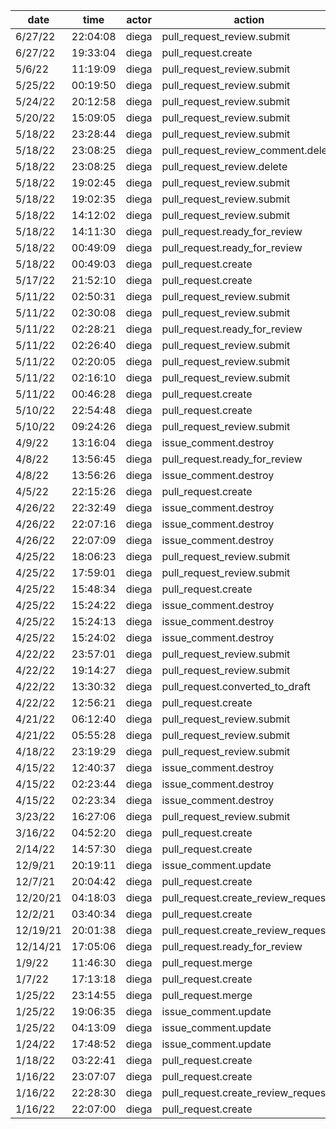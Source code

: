 | date     | time     | actor | action                             | repo             | user  | data.team | data.new_repo_permission | data.old_repo_permission |
| -------- | -------- | ----- | ---------------------------------- | ---------------- | ----- | --------- | ------------------------ | ------------------------ |
| 6/27/22  | 22:04:08 | diega | pull_request_review.submit         | hyperledger/besu |       |           |                          |                          |
| 6/27/22  | 19:33:04 | diega | pull_request.create                | hyperledger/besu | diega |           |                          |                          |
| 5/6/22   | 11:19:09 | diega | pull_request_review.submit         | hyperledger/besu |       |           |                          |                          |
| 5/25/22  | 00:19:50 | diega | pull_request_review.submit         | hyperledger/besu |       |           |                          |                          |
| 5/24/22  | 20:12:58 | diega | pull_request_review.submit         | hyperledger/besu |       |           |                          |                          |
| 5/20/22  | 15:09:05 | diega | pull_request_review.submit         | hyperledger/besu |       |           |                          |                          |
| 5/18/22  | 23:28:44 | diega | pull_request_review.submit         | hyperledger/besu |       |           |                          |                          |
| 5/18/22  | 23:08:25 | diega | pull_request_review_comment.delete | hyperledger/besu |       |           |                          |                          |
| 5/18/22  | 23:08:25 | diega | pull_request_review.delete         | hyperledger/besu |       |           |                          |                          |
| 5/18/22  | 19:02:45 | diega | pull_request_review.submit         | hyperledger/besu |       |           |                          |                          |
| 5/18/22  | 19:02:35 | diega | pull_request_review.submit         | hyperledger/besu |       |           |                          |                          |
| 5/18/22  | 14:12:02 | diega | pull_request_review.submit         | hyperledger/besu |       |           |                          |                          |
| 5/18/22  | 14:11:30 | diega | pull_request.ready_for_review      | hyperledger/besu | diega |           |                          |                          |
| 5/18/22  | 00:49:09 | diega | pull_request.ready_for_review      | hyperledger/besu | diega |           |                          |                          |
| 5/18/22  | 00:49:03 | diega | pull_request.create                | hyperledger/besu | diega |           |                          |                          |
| 5/17/22  | 21:52:10 | diega | pull_request.create                | hyperledger/besu | diega |           |                          |                          |
| 5/11/22  | 02:50:31 | diega | pull_request_review.submit         | hyperledger/besu |       |           |                          |                          |
| 5/11/22  | 02:30:08 | diega | pull_request_review.submit         | hyperledger/besu |       |           |                          |                          |
| 5/11/22  | 02:28:21 | diega | pull_request.ready_for_review      | hyperledger/besu | diega |           |                          |                          |
| 5/11/22  | 02:26:40 | diega | pull_request_review.submit         | hyperledger/besu |       |           |                          |                          |
| 5/11/22  | 02:20:05 | diega | pull_request_review.submit         | hyperledger/besu |       |           |                          |                          |
| 5/11/22  | 02:16:10 | diega | pull_request_review.submit         | hyperledger/besu |       |           |                          |                          |
| 5/11/22  | 00:46:28 | diega | pull_request.create                | hyperledger/besu | diega |           |                          |                          |
| 5/10/22  | 22:54:48 | diega | pull_request.create                | hyperledger/besu | diega |           |                          |                          |
| 5/10/22  | 09:24:26 | diega | pull_request_review.submit         | hyperledger/besu |       |           |                          |                          |
| 4/9/22   | 13:16:04 | diega | issue_comment.destroy              | hyperledger/besu |       |           |                          |                          |
| 4/8/22   | 13:56:45 | diega | pull_request.ready_for_review      | hyperledger/besu | diega |           |                          |                          |
| 4/8/22   | 13:56:26 | diega | issue_comment.destroy              | hyperledger/besu |       |           |                          |                          |
| 4/5/22   | 22:15:26 | diega | pull_request.create                | hyperledger/besu | diega |           |                          |                          |
| 4/26/22  | 22:32:49 | diega | issue_comment.destroy              | hyperledger/besu |       |           |                          |                          |
| 4/26/22  | 22:07:16 | diega | issue_comment.destroy              | hyperledger/besu |       |           |                          |                          |
| 4/26/22  | 22:07:09 | diega | issue_comment.destroy              | hyperledger/besu |       |           |                          |                          |
| 4/25/22  | 18:06:23 | diega | pull_request_review.submit         | hyperledger/besu |       |           |                          |                          |
| 4/25/22  | 17:59:01 | diega | pull_request_review.submit         | hyperledger/besu |       |           |                          |                          |
| 4/25/22  | 15:48:34 | diega | pull_request.create                | hyperledger/besu | diega |           |                          |                          |
| 4/25/22  | 15:24:22 | diega | issue_comment.destroy              | hyperledger/besu |       |           |                          |                          |
| 4/25/22  | 15:24:13 | diega | issue_comment.destroy              | hyperledger/besu |       |           |                          |                          |
| 4/25/22  | 15:24:02 | diega | issue_comment.destroy              | hyperledger/besu |       |           |                          |                          |
| 4/22/22  | 23:57:01 | diega | pull_request_review.submit         | hyperledger/besu |       |           |                          |                          |
| 4/22/22  | 19:14:27 | diega | pull_request_review.submit         | hyperledger/besu |       |           |                          |                          |
| 4/22/22  | 13:30:32 | diega | pull_request.converted_to_draft    | hyperledger/besu | diega |           |                          |                          |
| 4/22/22  | 12:56:21 | diega | pull_request.create                | hyperledger/besu | diega |           |                          |                          |
| 4/21/22  | 06:12:40 | diega | pull_request_review.submit         | hyperledger/besu |       |           |                          |                          |
| 4/21/22  | 05:55:28 | diega | pull_request_review.submit         | hyperledger/besu |       |           |                          |                          |
| 4/18/22  | 23:19:29 | diega | pull_request_review.submit         | hyperledger/besu |       |           |                          |                          |
| 4/15/22  | 12:40:37 | diega | issue_comment.destroy              | hyperledger/besu |       |           |                          |                          |
| 4/15/22  | 02:23:44 | diega | issue_comment.destroy              | hyperledger/besu |       |           |                          |                          |
| 4/15/22  | 02:23:34 | diega | issue_comment.destroy              | hyperledger/besu |       |           |                          |                          |
| 3/23/22  | 16:27:06 | diega | pull_request_review.submit         | hyperledger/besu |       |           |                          |                          |
| 3/16/22  | 04:52:20 | diega | pull_request.create                | hyperledger/besu | diega |           |                          |                          |
| 2/14/22  | 14:57:30 | diega | pull_request.create                | hyperledger/besu | diega |           |                          |                          |
| 12/9/21  | 20:19:11 | diega | issue_comment.update               | hyperledger/besu |       |           |                          |                          |
| 12/7/21  | 20:04:42 | diega | pull_request.create                | hyperledger/besu | diega |           |                          |                          |
| 12/20/21 | 04:18:03 | diega | pull_request.create_review_request | hyperledger/besu | diega |           |                          |                          |
| 12/2/21  | 03:40:34 | diega | pull_request.create                | hyperledger/besu | diega |           |                          |                          |
| 12/19/21 | 20:01:38 | diega | pull_request.create_review_request | hyperledger/besu | diega |           |                          |                          |
| 12/14/21 | 17:05:06 | diega | pull_request.ready_for_review      | hyperledger/besu | diega |           |                          |                          |
| 1/9/22   | 11:46:30 | diega | pull_request.merge                 | hyperledger/besu | diega |           |                          |                          |
| 1/7/22   | 17:13:18 | diega | pull_request.create                | hyperledger/besu | diega |           |                          |                          |
| 1/25/22  | 23:14:55 | diega | pull_request.merge                 | hyperledger/besu | diega |           |                          |                          |
| 1/25/22  | 19:06:35 | diega | issue_comment.update               | hyperledger/besu |       |           |                          |                          |
| 1/25/22  | 04:13:09 | diega | issue_comment.update               | hyperledger/besu |       |           |                          |                          |
| 1/24/22  | 17:48:52 | diega | issue_comment.update               | hyperledger/besu |       |           |                          |                          |
| 1/18/22  | 03:22:41 | diega | pull_request.create                | hyperledger/besu | diega |           |                          |                          |
| 1/16/22  | 23:07:07 | diega | pull_request.create                | hyperledger/besu | diega |           |                          |                          |
| 1/16/22  | 22:28:30 | diega | pull_request.create_review_request | hyperledger/besu | diega |           |                          |                          |
| 1/16/22  | 22:07:00 | diega | pull_request.create                | hyperledger/besu | diega |           |                          |                          |
